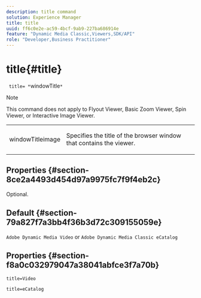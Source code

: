 ```yaml
---
description: title command
solution: Experience Manager
title: title
uuid: ff6c0e2e-ac59-4bcf-9ab9-227ba686914e
feature: "Dynamic Media Classic,Viewers,SDK/API"
role: "Developer,Business Practitioner"
---
```


# title{#title}

 ` title= *`windowTitle`*`

>[!NOTE]
>
>This command does not apply to Flyout Viewer, Basic Zoom Viewer, Spin Viewer, or Interactive Image Viewer.

<table id="table_406072054CBA4A7BAC8E7AD45E361D37"> 
 <tbody> 
  <tr> 
   <td colname="col1"> <p> <span class="codeph"> <span class="varname"> windowTitleimage</span> </span> </p> </td> 
   <td colname="col2"> <p>Specifies the title of the browser window that contains the viewer. </p> </td> 
  </tr> 
 </tbody> 
</table>

## Properties {#section-8ce2a4493d454d97a9975fc7f9f4eb2c}

Optional.

## Default {#section-79a827f7a3bb4f36b3d72c309155059e}

`Adobe Dynamic Media Video` or `Adobe Dynamic Media Classic eCatalog`

## Properties {#section-f8a0c032979047a38041abfce3f7a70b}

`title=Video`

`title=eCatalog` 

